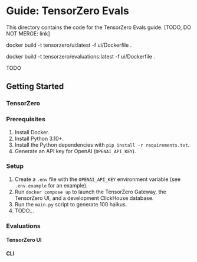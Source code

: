 # Guide: TensorZero Evals

This directory contains the code for the TensorZero Evals guide. [TODO, DO NOT MERGE: link]

docker build -t tensorzero/ui:latest -f ui/Dockerfile .

docker build -t tensorzero/evaluations:latest -f ui/Dockerfile .

TODO

## Getting Started

### TensorZero

### Prerequisites

1. Install Docker.
2. Install Python 3.10+.
3. Install the Python dependencies with `pip install -r requirements.txt`.
4. Generate an API key for OpenAI (`OPENAI_API_KEY`).

### Setup

1. Create a `.env` file with the `OPENAI_API_KEY` environment variable (see `.env.example` for an example).
2. Run `docker compose up` to launch the TensorZero Gateway, the TensorZero UI, and a development ClickHouse database.
3. Run the `main.py` script to generate 100 haikus.
4. TODO...

### Evaluations

#### TensorZero UI

#### CLI
